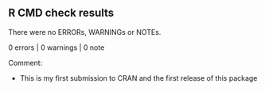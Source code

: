 ## R CMD check results
There were no ERRORs, WARNINGs or NOTEs.

0 errors | 0 warnings | 0 note

Comment:
* This is my first submission to CRAN and the first release of this package
